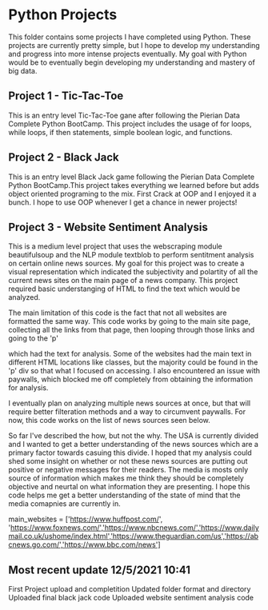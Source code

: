 # Python Projects
This folder contains some projects I have completed using Python. These projects are currently pretty simple, but I hope to develop my understanding and progress into more intense projects eventually. My goal with Python would be to eventually begin developing my understanding and mastery of big data. 

## Project 1 - Tic-Tac-Toe
This is an entry level Tic-Tac-Toe gane after following the Pierian Data Complete Python BootCamp. This project includes the usage of for loops, while loops, if then statements, simple boolean logic, and functions. 

## Project 2 - Black Jack 
This is an entry level Black Jack game following the Pierian Data Complete Python BootCamp.This project takes everything we learned before but adds object oriented programing to the mix. First Crack at OOP and I enjoyed it a bunch. I hope to use OOP whenever I get a chance in newer projects!  

## Project 3 - Website Sentiment Analysis
This is a medium level project that uses the webscraping module beautifulsoup and the NLP module textblob to perform sentitment analysis on certain online news sources. My goal for this project was to create a visual representation which indicated the subjectivity and polartity of all the current news sites on the main page of a news company. This project required basic understanging of HTML to find the text which would be analyzed. 

The main limitation of this code is the fact that not all websites are formatted the same way. This code works by going to the main site page, collecting all the links from that page, then looping through those links and going to the 'p' <div> which had the text for analysis. Some of the websites had the main text in different HTML locations like classes, but the majority could be found in the 'p' div so that what I focused on accessing. I also encountered an issue with paywalls, which blocked me off completely from obtaining the information for analysis. 
  
I eventually plan on analyzing multiple news sources at once, but that will require better filteration methods and a way to circumvent paywalls. For now, this code works on the list of news sources seen below.
  
So far I've described the how, but not the why. The USA is currently divided and I wanted to get a better understanding of the news sources which are a primary factor towards casuing this divide. I hoped that my analysis could shed some insight on whether or not these news sources are putting out positive or negative messages for their readers. The media is mosts only source of information which makes me think they should be completely objective and neurtal on what information they are presenting. I hope this code helps me get a better understanding of the state of mind that the media comapnies are currently in. 
  
main_websites = ['https://www.huffpost.com/', 'https://www.foxnews.com/','https://www.nbcnews.com/','https://www.dailymail.co.uk/ushome/index.html','https://www.theguardian.com/us','https://abcnews.go.com/','https://www.bbc.com/news']

## Most recent update 12/5/2021 10:41
First Project upload and completition
Updated folder format and directory
Uploaded final black jack code
Uploaded website sentiment analysis code 

